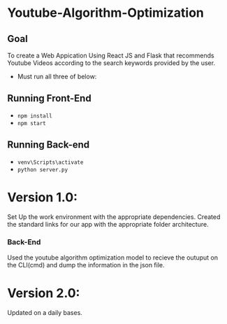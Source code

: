 # Youtube-Algorithm-Optimization


## Goal
To create a Web Appication Using React JS and Flask that recommends Youtube Videos according to the search keywords provided by the user.

- Must run all three of below:
## Running Front-End
- `npm install`
- `npm start`
## Running Back-end
- `venv\Scripts\activate`
- `python server.py`


# Version 1.0:
Set Up the work environment with the appropriate dependencies.
Created the standard links for our app with the appropriate folder architecture.

### Back-End
Used the youtube algorithm optimization model to recieve the outuput on the CLI(cmd) and dump the information in the json file.

# Version 2.0:
Updated on a daily bases.
